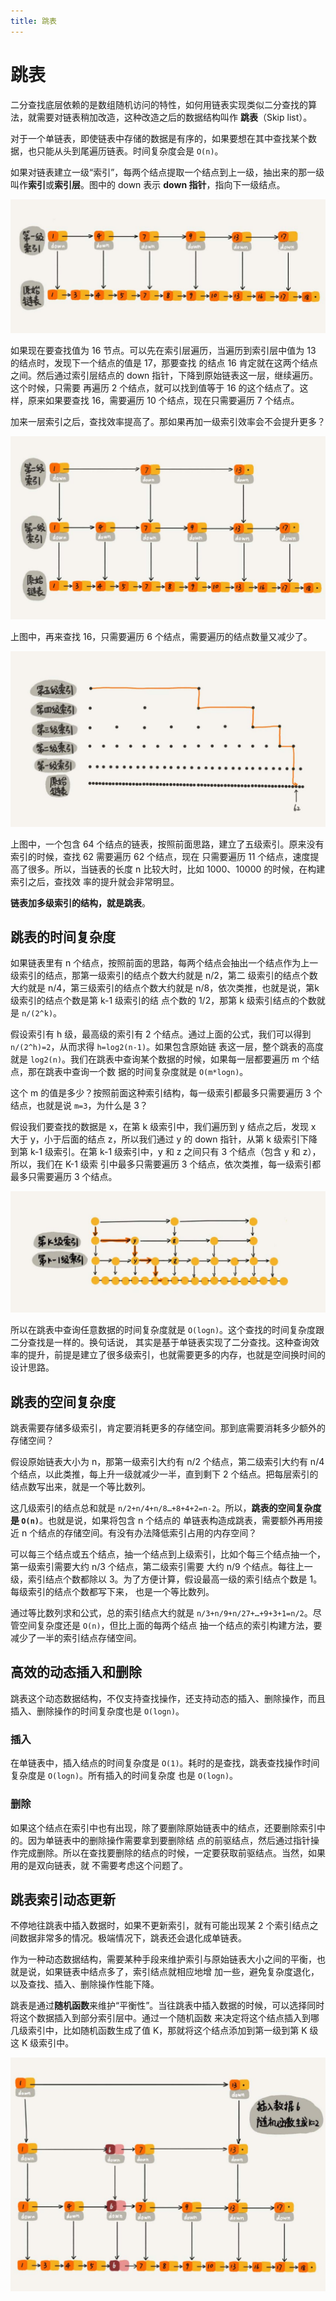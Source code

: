 ```yaml
---
title: 跳表
---
```


# 跳表
二分查找底层依赖的是数组随机访问的特性，如何用链表实现类似二分查找的算法，就需要对链表稍加改造，这种改造之后的数据结构叫作
**跳表**（Skip list）。

对于一个单链表，即使链表中存储的数据是有序的，如果要想在其中查找某个数据，也只能从头到尾遍历链表。时间复杂度会是 `O(n)`。

如果对链表建立一级“索引”，每两个结点提取一个结点到上一级，抽出来的那一级叫作**索引**或**索引层**。图中的 down 表示 **down 
指针**，指向下一级结点。

![skip_list1](../../images/skip_list1.jpg)

如果现在要查找值为 16 节点。可以先在索引层遍历，当遍历到索引层中值为 13 的结点时，发现下一个结点的值是 17，那要查找
的结点 16 肯定就在这两个结点之间。然后通过索引层结点的 down 指针，下降到原始链表这一层，继续遍历。这个时候，只需要
再遍历 2 个结点，就可以找到值等于 16 的这个结点了。这样，原来如果要查找 16，需要遍历 10 个结点，现在只需要遍历 7 个结点。

加来一层索引之后，查找效率提高了。那如果再加一级索引效率会不会提升更多？

![skip_list2](../../images/skip_list2.jpg)

上图中，再来查找 16，只需要遍历 6 个结点，需要遍历的结点数量又减少了。

![skip_list3](../../images/skip_list3.jpg)

上图中，一个包含 64 个结点的链表，按照前面思路，建立了五级索引。原来没有索引的时候，查找 62 需要遍历 62 个结点，现在
只需要遍历 11 个结点，速度提高了很多。所以，当链表的长度 n 比较大时，比如 1000、10000 的时候，在构建索引之后，查找效
率的提升就会非常明显。

**链表加多级索引的结构，就是跳表**。

## 跳表的时间复杂度
如果链表里有 n 个结点，按照前面的思路，每两个结点会抽出一个结点作为上一级索引的结点，那第一级索引的结点个数大约就是 n/2，第二
级索引的结点个数大约就是 n/4，第三级索引的结点个数大约就是 n/8，依次类推，也就是说，第k级索引的结点个数是第 k-1 级索引的结
点个数的 1/2，那第 k 级索引结点的个数就是 `n/(2^k)`。

假设索引有 h 级，最高级的索引有 2 个结点。通过上面的公式，我们可以得到 `n/(2^h)=2`，从而求得 `h=log2(n-1)`。如果包含原始链
表这一层，整个跳表的高度就是 `log2(n)`。我们在跳表中查询某个数据的时候，如果每一层都要遍历 m 个结点，那在跳表中查询一个数
据的时间复杂度就是 `O(m*logn)`。

这个 m 的值是多少？按照前面这种索引结构，每一级索引都最多只需要遍历 3 个结点，也就是说 `m=3`，为什么是 3？

假设我们要查找的数据是 x，在第 k 级索引中，我们遍历到 y 结点之后，发现 x 大于 y，小于后面的结点 z，所以我们通过 y 的 down 
指针，从第 k 级索引下降到第 k-1 级索引。在第 k-1 级索引中，y 和 z 之间只有 3 个结点（包含 y 和 z），所以，我们在 K-1 级索
引中最多只需要遍历 3 个结点，依次类推，每一级索引都最多只需要遍历 3 个结点。

![skip_list4](../../images/skip_list4.jpg)

所以在跳表中查询任意数据的时间复杂度就是 `O(logn)`。这个查找的时间复杂度跟二分查找是一样的。换句话说，
其实是基于单链表实现了二分查找。这种查询效率的提升，前提是建立了很多级索引，也就需要更多的内存，也就是空间换时间的设计思路。

## 跳表的空间复杂度
跳表需要存储多级索引，肯定要消耗更多的存储空间。那到底需要消耗多少额外的存储空间？

假设原始链表大小为 n，那第一级索引大约有 n/2 个结点，第二级索引大约有 n/4 个结点，以此类推，每上升一级就减少一半，直到剩下 2 
个结点。把每层索引的结点数写出来，就是一个等比数列。

这几级索引的结点总和就是 `n/2+n/4+n/8…+8+4+2=n-2`。所以，**跳表的空间复杂度是 `O(n)`**。也就是说，如果将包含 n 个结点的
单链表构造成跳表，需要额外再用接近 n 个结点的存储空间。有没有办法降低索引占用的内存空间？

可以每三个结点或五个结点，抽一个结点到上级索引，比如个每三个结点抽一个，第一级索引需要大约 n/3 个结点，第二级索引需要
大约 n/9 个结点。每往上一级，索引结点个数都除以 3。为了方便计算，假设最高一级的索引结点个数是 1。每级索引的结点个数都写下来，
也是一个等比数列。

通过等比数列求和公式，总的索引结点大约就是 `n/3+n/9+n/27+…+9+3+1=n/2`。尽管空间复杂度还是 `O(n)`，但比上面的每两个结点
抽一个结点的索引构建方法，要减少了一半的索引结点存储空间。

## 高效的动态插入和删除
跳表这个动态数据结构，不仅支持查找操作，还支持动态的插入、删除操作，而且插入、删除操作的时间复杂度也是 `O(logn)`。

### 插入
在单链表中，插入结点的时间复杂度是 `O(1)`。耗时的是查找，跳表查找操作时间复杂度是 `O(logn)`。所有插入的时间复杂度
也是 `O(logn)`。

### 删除
如果这个结点在索引中也有出现，除了要删除原始链表中的结点，还要删除索引中的。因为单链表中的删除操作需要拿到要删除结
点的前驱结点，然后通过指针操作完成删除。所以在查找要删除的结点的时候，一定要获取前驱结点。当然，如果用的是双向链表，就
不需要考虑这个问题了。

## 跳表索引动态更新
不停地往跳表中插入数据时，如果不更新索引，就有可能出现某 2 个索引结点之间数据非常多的情况。极端情况下，跳表还会退化成单链表。

作为一种动态数据结构，需要某种手段来维护索引与原始链表大小之间的平衡，也就是说，如果链表中结点多了，索引结点就相应地增
加一些，避免复杂度退化，以及查找、插入、删除操作性能下降。

跳表是通过**随机函数**来维护“平衡性”。当往跳表中插入数据的时候，可以选择同时将这个数据插入到部分索引层中。通过一个随机函数
来决定将这个结点插入到哪几级索引中，比如随机函数生成了值 K，那就将这个结点添加到第一级到第 K 级这 K 级索引中。

![skip_list5](../../images/skip_list5.jpg)




